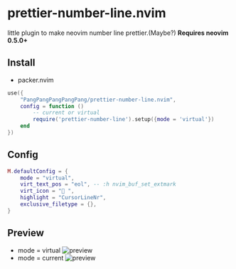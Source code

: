 # prettier-number-line.nvim
little plugin to make neovim number line prettier.(Maybe?)
**Requires neovim 0.5.0+**

## Install
* packer.nvim
```lua
use({
    "PangPangPangPangPang/prettier-number-line.nvim",
    config = function ()
        -- current or virtual
        require('prettier-number-line').setup({mode = 'virtual'})
    end
})

```

## Config
```lua
M.defaultConfig = {
	mode = "virtual",
	virt_text_pos = "eol", -- :h nvim_buf_set_extmark
	virt_icon = "﬌ ",
	highlight = "CursorLineNr",
	exclusive_filetype = {},
}

```

## Preview
* mode = virtual
![preview](https://p16.topbuzzcdn.com/origin/tos-alisg-i-0000/61b228f87fec4cc28578e1be8dcdb233)
* mode = current
![preview](https://p16.topbuzzcdn.com/origin/tos-alisg-i-0000/026e6456f44b4b1893f647bacfb94195)
